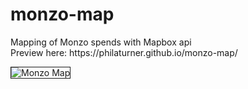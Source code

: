 <h1>monzo-map</h1>
<p>Mapping of Monzo spends with Mapbox api<br>Preview here: https://philaturner.github.io/monzo-map/</p>
<img src="https://preview.ibb.co/es8ppv/screen_shot.jpg" alt="Monzo Map" border="1">
